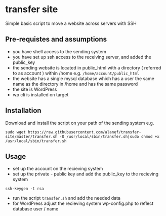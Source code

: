 # transfer site
Simple basic script to move a website across servers with SSH
## Pre-requistes and assumptions
* you have shell access to the sending system
* you have set up ssh access to the receiving server, and added the public_key
* the sending website is located in public_html with a directory ( referred to as account ) within /home   e.g. `/home/account/public_html`
* the website has a single mysql database  which has a user the same name as the directory in /home and has the same password
* the site is WordPress
* wp cli is installed on target
## Installation
Download and install the script on your path of the sending system
e.g.

```sudo wget https://raw.githubusercontent.com/alanef/transfer-site/master/transfer.sh -O /usr/local/sbin/transfer.sh|sudo chmod +x /usr/local/sbin/transfer.sh```

## Usage
* set up the account on the recieving system
* set up the private - public key and add the public_key to the recieving system

```ssh-keygen -t rsa```

* run the script `transfer.sh` and add the needed data
* for WordPress adjust the recieving system wp-config.php to reflect database user / name
